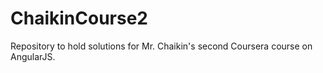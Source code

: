 # ChaikinCourse2
Repository to hold solutions for Mr. Chaikin's second Coursera course on AngularJS.
